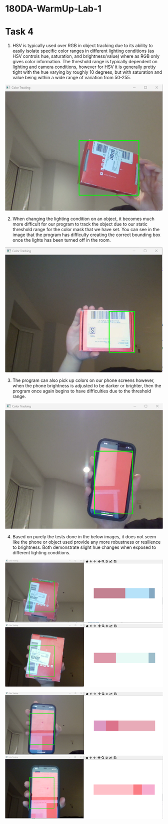 # 180DA-WarmUp-Lab-1

# Task 4
1. HSV is typically used over RGB in object tracking due to its ability to easily isolate specific color ranges in different lighting conditions (as HSV controls hue, saturation, and brightness/value) where as RGB only gives color information. The threshold range is typically dependent on lighting and camera conditions, however for HSV it is generally pretty tight with the hue varying by roughly 10 degrees, but with saturation and value being within a wide range of variation from 50-255.

![Alt text](bounding_box.png)

2. When changing the lighting condition on an object, it becomes much more difficult for our program to track the object due to our static threshold range for the color mask that we have set. You can see in the image that the program has difficulty creating the correct bounding box once the lights has been turned off in the room.

![Alt text](dim_bounding_box.png)

3. The program can also pick up colors on our phone screens however, when the phone brightness is adjusted to be darker or brighter, then the program once again begins to have difficulties due to the threshold range.

![Alt text](phone_bounding_box.png)

4. Based on purely the tests done in the below images, it does not seem like the phone or object used provide any more robustness or resilience to brightness. Both demonstrate slight hue changes when exposed to different lighting conditions.

![Alt text](red_box_dm1.png)
![Alt text](red_box_dm2.png)

![Alt text](phone_dm1.png)
![Alt text](phone_dm2.png)


